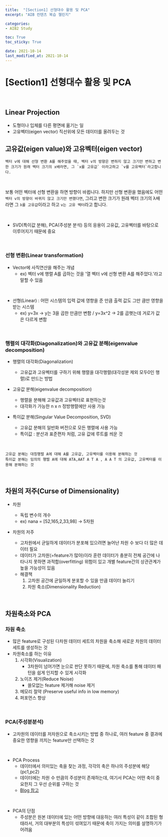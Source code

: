 ```yaml
---
title:  "[Section1] 선형대수 활용 및 PCA"
excerpt: "AIB 컨텐츠 복습 챌린지"

categories:
- AIB2 Study

toc: True
toc_sticky: True

date: 2021-10-14
last_modified_at: 2021-10-14
---
```


# [Section1] 선형대수 활용 및 PCA

<br>

## Linear Projection

- 도형이나 입체를 다른 평면에 옮기는 일
- 고유벡터(eigen vector) 직선위에 모든 데이터를 올려두는 것

## 고유값(eigen value)와 고유벡터(eigen vector)

```
벡터 v에 대해 선형 변환 A를 해주었을 때, 벡터 v의 방향은 변하지 않고 크기만 변하고 변한 크기가 원래 벡터 크기의 x배라면, 그 `x를 고유값` 이라고하고 `v를 고유벡터`라고합니다.
```

<br>

보통 어떤 벡터에 선형 변환을 하면 방향이 바뀝니다. 하지만 선형 변환을 했음에도 어떤 `벡터 v의 방향이 바뀌지 않고 크기만 변했다면`, 그리고 변한 크기가 원래 벡터 크기의 λ배라면 그 `λ를 고유값`이라고 하고 `v는 고유 벡터`라고 합니다.

<br>

- SVD(특이값 분해), PCA(주성분 분석) 등의 응용이 고유값, 고유벡터를 바탕으로 이루어지기 때문에 중요

<br>

### 선형 변환(Linear transformation)

- Vector에 사칙연산을 해주는 개념
  - ex)  벡터 v에 행렬 A를 곱하는 것을 '열 벡터 v에 선형 변환 A를 해주었다.'라고 말할 수 있음
  
<br>

- 선형(Linear) : 어떤 시스템의 입력 값에 영향을 준 만큼 출력 값도 그만 큼만 영향을 받는 시스템
  - ex) y=3x -> y는 3을 곱한 만큼만 변함 / y=3x^2 -> 2를 곱햇는데 겨로가 값은 다르게 변함
    
<br>

### 행렬의 대각화(Diagonalization)와 고유값 분해(eigenvalue decomposition)

- 행렬의 대각화(Diagonalization)
  - 고유값과 고유벡터를 구하기 위해 행렬을 대각행렬(대각성분 제외 모두0인 행렬)로 만드는 방법

- 고유값 분해(eigenvalue decomposition)
  - 행렬을 분해해 고유값과 고유벡터로 표현하는것
  - 대각화가 가능한 n x n 정방행렬에만 사용 가능

- 특이값 분해(Singular Value Decomposition, SVD)
  - 고유값 분해의 일반화 버전으로 모든 행렬에 사용 가능
  - 특이값 : 분산과 표준편차 처럼, 고유 값에 루트를 씌운 것

<br>

```
고유값 분해는 대칭행렬 A에 대해 A를 고유값, 고유벡터를 이용해 분해하는 것
특이값 분해는 임의의 행렬 A에 대해 ATA,AAT A T A , A A T 의 고유값, 고유벡터를 이용해 분해하는 것
```

<br>

## 차원의 저주(Curse of Dimensionality)

- 차원
  - 독립 변수의 개수
  - ex) nana = [52,165,2,33,98] -> 5차원

- 차원의 저주
  - 고차원에서 균일하게 데이터가 분포해 있으려면 늘어난 차원 수 보다 더 많은 데이터 필요
  - 데이터가 고차원(=feature가 많아)이라 훈련 데이터가 충분히 전체 공간에 나타나지 못하면 과적합(overfitting) 위험이 있고 개별 feature간의 상관관계가 높을 가능성이 있음
  - 해결책
    1. 고차원 공간에 균일하게 분포할 수 있을 만큼 데이터 늘리기
    2. 차원 축소(Dimensionality Reduction)

<br>

## 차원축소와 PCA

### 차원 축소

- 많은 feature로 구성된 다차원 데이터 세트의 차원을 축소해 새로운 차원의 데이터 세트를 생성하는 것
- 차원축소를 하는 이유
  1. 시각화(Visualization)
     - 3차원이 넘어가면 눈으로 판단 못하기 때문에, 차원 축소를 통해 데이터 패턴을 쉽게 인지할 수 있게 시각화
  2. 노이즈 제거(Reduce Noise)
     - 쓸모없는 feature 제거해 noise 제거
  3. 메모리 절약 (Preserve useful info in low memory)
  4. 퍼포먼스 향상

<br>

### PCA(주성분분석)

- 고차원의 데이터를 저차원으로 축소시키는 방법 중 하나로, 여러 feature 중 결과에 중요한 영향을 끼치는 feature만 선택하는 것


<br>

- PCA Process
  - 데이터에서 의미있는 축을 찾는 과정, 각각의 축은 하나의 주성분에 해당(pc1,pc2)
  - 데이터에는 차원 수 만큼의 주성분이 존재하는데, 여기서 PCA는 어떤 축이 중요한지 그 우선 순위를 구하는 것
  - <a href="https://bkshin.tistory.com/entry/%EB%A8%B8%EC%8B%A0%EB%9F%AC%EB%8B%9D-9-PCA-Principal-Components-Analysis">Blog 참고</a>

<br>

- PCA의 단점
  - 주성분은 원본 데이터에 있는 어떤 방향에 대응하는 여러 특성이 같이 조합된 형태라서, 거의 대부분의 특성이 섞여있기 때문에 축이 가지는 의미를 설명하기가 어려움

